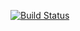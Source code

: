 [![Build Status](https://travis-ci.org/HashDataInc/docs.svg?branch=master)](https://travis-ci.org/HashDataInc/docs)
